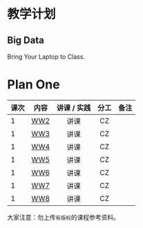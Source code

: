 # 教学计划

## Big Data

Bring Your Laptop to Class. 

# Plan One

| 课次     |  内容    | 讲课 / 实践     |  分工  |备注       |
| :---      |   :----:    |   :----:    |    :----:    |       ---: |
|   1       | [WW2](../WW2/WW2-Plan.md) |  讲课    |     CZ     |         |
|   1       | [WW3](../WW3/WW3-Plan.md) |  讲课    |     CZ     |         |
|   1       | [WW4](../WW4/WW4-Plan.md) |  讲课    |     CZ     |         |
|   1       | [WW5](../WW5/WW5-Plan.md) |  讲课    |     CZ     |         |
|   1       | [WW6](../WW6/WW6-Plan.md) |  讲课    |     CZ     |         |
|   1       | [WW7](../WW7/WW7-Plan.md) |  讲课    |     CZ     |         |
|   1       | [WW8](../WW8/WW8-Plan.md) |  讲课    |     CZ     |         |





大家注意：勿上传``有版权``的课程参考资料。
